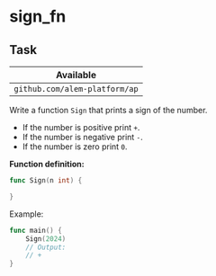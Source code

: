 # sign_fn

## Task

| Available                     |
| ----------------------------- |
| `github.com/alem-platform/ap` |

Write a function `Sign` that prints a sign of the number.

- If the number is positive print `+`.
- If the number is negative print `-`.
- If the number is zero print `0`.

**Function definition:**

```go
func Sign(n int) {

}
```

Example:

```go
func main() {
    Sign(2024)
    // Output:
	// +
}
```
